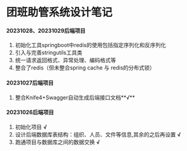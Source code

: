 # 团班助管系统设计笔记

#### 20231028、20231029后端项目
1. 初始化工具springboot中redis的使用包括指定序列化和反序列化
2. 引入与完善stringutils工具类
3. 统一请求返回格式、异常处理、编码格式等
4. 整合了redis（但未整合spring cache 与 redis的分布式锁）

#### 20231027后端项目
1. 整合Knife4+Swagger自动生成后端接口文档**√**

#### 20231026后端项目

1. 初始化项目 **√**
2. 设计后端数据库表结构：组织、人员、文件等信息,其余的之后再设置 **√**
3. 跑通项目与数据库之间的数据交换 **√**



